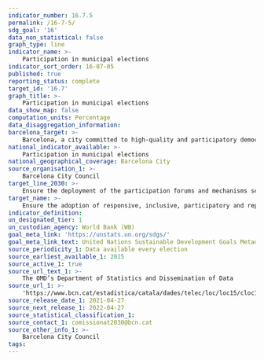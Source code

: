 ```yaml
---
indicator_number: 16.7.5
permalink: /16-7-5/
sdg_goal: '16'
data_non_statistical: false
graph_type: line
indicator_name: >-
    Participation in municipal elections
indicator_sort_order: 16-07-05
published: true
reporting_status: complete
target_id: '16.7'
graph_title: >-
    Participation in municipal elections
data_show_map: false
computation_units: Percentage
data_disaggregation_information:
barcelona_target: >-
    Barcelona, a city committed to high-quality and participatory democracy
national_indicator_available: >-
    Participation in municipal elections
national_geographical_coverage: Barcelona City
source_organisation_1: >-
    Barcelona City Council
target_line_2030: >-
    Ensure the deployment of the participation forums and mechanisms set out in the Regulatory Norms for Citizen Participation, with 1 citizen consultation every year 
target_name: >-
    Ensure the adoption of responsive, inclusive, participatory and representative decision-making at all levels
indicator_definition:
un_designated_tier: 1
un_custodian_agency: World Bank (WB)
goal_meta_link: 'https://unstats.un.org/sdgs/'
goal_meta_link_text: United Nations Sustainable Development Goals Metadata (pdf 894kB)
source_periodicity_1: Data available every election
source_earliest_available_1: 2015
source_active_1: true
source_url_text_1: >-
    The OMD’s Department of Statistics and Dissemination of Data
source_url_1: >-
    'https://www.bcn.cat/estadistica/catala/dades/telec/loc/loc15/cloc1501.htm'
source_release_date_1: 2021-04-27
source_next_release_1: 2022-04-27
source_statistical_classification_1: 
source_contact_1: comissionat2030@bcn.cat
source_other_info_1: >-
    Barcelona City Council
tags:
---
```

